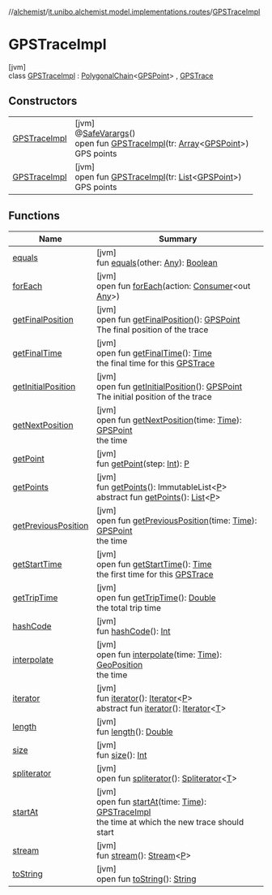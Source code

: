 //[alchemist](../../../index.md)/[it.unibo.alchemist.model.implementations.routes](../index.md)/[GPSTraceImpl](index.md)

# GPSTraceImpl

[jvm]\
class [GPSTraceImpl](index.md) : [PolygonalChain](../-polygonal-chain/index.md)<[GPSPoint](../../it.unibo.alchemist.model.interfaces/-g-p-s-point/index.md)> , [GPSTrace](../../it.unibo.alchemist.model.interfaces/-g-p-s-trace/index.md)

## Constructors

| | |
|---|---|
| [GPSTraceImpl](-g-p-s-trace-impl.md) | [jvm]<br>@[SafeVarargs](https://docs.oracle.com/javase/8/docs/api/java/lang/SafeVarargs.html)()<br>open fun [GPSTraceImpl](-g-p-s-trace-impl.md)(tr: [Array](https://kotlinlang.org/api/latest/jvm/stdlib/kotlin/-array/index.html)<[GPSPoint](../../it.unibo.alchemist.model.interfaces/-g-p-s-point/index.md)>)<br>GPS points |
| [GPSTraceImpl](-g-p-s-trace-impl.md) | [jvm]<br>open fun [GPSTraceImpl](-g-p-s-trace-impl.md)(tr: [List](https://docs.oracle.com/javase/8/docs/api/java/util/List.html)<[GPSPoint](../../it.unibo.alchemist.model.interfaces/-g-p-s-point/index.md)>)<br>GPS points |

## Functions

| Name | Summary |
|---|---|
| [equals](../-polygonal-chain/equals.md) | [jvm]<br>fun [equals](../-polygonal-chain/equals.md)(other: [Any](https://kotlinlang.org/api/latest/jvm/stdlib/kotlin/-any/index.html)): [Boolean](https://kotlinlang.org/api/latest/jvm/stdlib/kotlin/-boolean/index.html) |
| [forEach](../../it.unibo.alchemist.expressions.implementations/-list-tree-node/index.md#-655675525%2FFunctions%2F-267951372) | [jvm]<br>open fun [forEach](../../it.unibo.alchemist.expressions.implementations/-list-tree-node/index.md#-655675525%2FFunctions%2F-267951372)(action: [Consumer](https://docs.oracle.com/javase/8/docs/api/java/util/function/Consumer.html)<out [Any](https://kotlinlang.org/api/latest/jvm/stdlib/kotlin/-any/index.html)>) |
| [getFinalPosition](get-final-position.md) | [jvm]<br>open fun [getFinalPosition](get-final-position.md)(): [GPSPoint](../../it.unibo.alchemist.model.interfaces/-g-p-s-point/index.md)<br>The final position of the trace |
| [getFinalTime](get-final-time.md) | [jvm]<br>open fun [getFinalTime](get-final-time.md)(): [Time](../../it.unibo.alchemist.model.interfaces/-time/index.md)<br>the final time for this [GPSTrace](../../it.unibo.alchemist.model.interfaces/-g-p-s-trace/index.md) |
| [getInitialPosition](get-initial-position.md) | [jvm]<br>open fun [getInitialPosition](get-initial-position.md)(): [GPSPoint](../../it.unibo.alchemist.model.interfaces/-g-p-s-point/index.md)<br>The initial position of the trace |
| [getNextPosition](get-next-position.md) | [jvm]<br>open fun [getNextPosition](get-next-position.md)(time: [Time](../../it.unibo.alchemist.model.interfaces/-time/index.md)): [GPSPoint](../../it.unibo.alchemist.model.interfaces/-g-p-s-point/index.md)<br>the time |
| [getPoint](../-polygonal-chain/get-point.md) | [jvm]<br>fun [getPoint](../-polygonal-chain/get-point.md)(step: [Int](https://kotlinlang.org/api/latest/jvm/stdlib/kotlin/-int/index.html)): [P](../../it.unibo.alchemist.model.interfaces/-timed-route/index.md) |
| [getPoints](../-polygonal-chain/get-points.md) | [jvm]<br>fun [getPoints](../-polygonal-chain/get-points.md)(): ImmutableList<[P](../../it.unibo.alchemist.model.interfaces/-timed-route/index.md)><br>abstract fun [getPoints](../../it.unibo.alchemist.model.interfaces/-route/get-points.md)(): [List](https://docs.oracle.com/javase/8/docs/api/java/util/List.html)<[P](../../it.unibo.alchemist.model.interfaces/-timed-route/index.md)> |
| [getPreviousPosition](get-previous-position.md) | [jvm]<br>open fun [getPreviousPosition](get-previous-position.md)(time: [Time](../../it.unibo.alchemist.model.interfaces/-time/index.md)): [GPSPoint](../../it.unibo.alchemist.model.interfaces/-g-p-s-point/index.md)<br>the time |
| [getStartTime](get-start-time.md) | [jvm]<br>open fun [getStartTime](get-start-time.md)(): [Time](../../it.unibo.alchemist.model.interfaces/-time/index.md)<br>the first time for this [GPSTrace](../../it.unibo.alchemist.model.interfaces/-g-p-s-trace/index.md) |
| [getTripTime](get-trip-time.md) | [jvm]<br>open fun [getTripTime](get-trip-time.md)(): [Double](https://kotlinlang.org/api/latest/jvm/stdlib/kotlin/-double/index.html)<br>the total trip time |
| [hashCode](../-polygonal-chain/hash-code.md) | [jvm]<br>fun [hashCode](../-polygonal-chain/hash-code.md)(): [Int](https://kotlinlang.org/api/latest/jvm/stdlib/kotlin/-int/index.html) |
| [interpolate](interpolate.md) | [jvm]<br>open fun [interpolate](interpolate.md)(time: [Time](../../it.unibo.alchemist.model.interfaces/-time/index.md)): [GeoPosition](../../it.unibo.alchemist.model.interfaces/-geo-position/index.md)<br>the time |
| [iterator](../-polygonal-chain/iterator.md) | [jvm]<br>fun [iterator](../-polygonal-chain/iterator.md)(): [Iterator](https://docs.oracle.com/javase/8/docs/api/java/util/Iterator.html)<[P](../../it.unibo.alchemist.model.interfaces/-timed-route/index.md)><br>abstract fun [iterator](../../it.unibo.alchemist.loader.variables/-arbitrary-variable/index.md#-1606146105%2FFunctions%2F-267951372)(): [Iterator](https://docs.oracle.com/javase/8/docs/api/java/util/Iterator.html)<[T](../../it.unibo.alchemist.model.implementations.linkingrules/-link-nodes-within-routing-range/index.md)> |
| [length](../-polygonal-chain/length.md) | [jvm]<br>fun [length](../-polygonal-chain/length.md)(): [Double](https://kotlinlang.org/api/latest/jvm/stdlib/kotlin/-double/index.html) |
| [size](../-polygonal-chain/size.md) | [jvm]<br>fun [size](../-polygonal-chain/size.md)(): [Int](https://kotlinlang.org/api/latest/jvm/stdlib/kotlin/-int/index.html) |
| [spliterator](../../it.unibo.alchemist.expressions.implementations/-list-tree-node/index.md#-677603448%2FFunctions%2F-267951372) | [jvm]<br>open fun [spliterator](../../it.unibo.alchemist.expressions.implementations/-list-tree-node/index.md#-677603448%2FFunctions%2F-267951372)(): [Spliterator](https://docs.oracle.com/javase/8/docs/api/java/util/Spliterator.html)<[T](../../it.unibo.alchemist.model.implementations.linkingrules/-link-nodes-within-routing-range/index.md)> |
| [startAt](start-at.md) | [jvm]<br>open fun [startAt](start-at.md)(time: [Time](../../it.unibo.alchemist.model.interfaces/-time/index.md)): [GPSTraceImpl](index.md)<br>the time at which the new trace should start |
| [stream](../-polygonal-chain/stream.md) | [jvm]<br>fun [stream](../-polygonal-chain/stream.md)(): [Stream](https://docs.oracle.com/javase/8/docs/api/java/util/stream/Stream.html)<[P](../../it.unibo.alchemist.model.interfaces/-timed-route/index.md)> |
| [toString](../-polygonal-chain/to-string.md) | [jvm]<br>open fun [toString](../-polygonal-chain/to-string.md)(): [String](https://docs.oracle.com/javase/8/docs/api/java/lang/String.html) |

